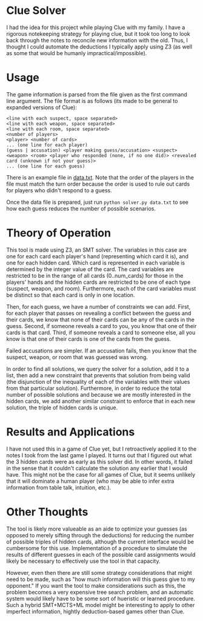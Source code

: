 Clue Solver
===

I had the idea for this project while playing Clue with my family. I have a rigorous notekeeping strategy for playing clue, but it took too long to look back through the notes to reconcile new information with the old. Thus, I thought I could automate the deductions I typically apply using Z3 (as well as some that would be humanly impractical/impossible).

# Usage

The game information is parsed from the file given as the first command line argument. The file format is as follows (its made to be general to expanded versions of Clue):
```
<line with each suspect, space separated>
<line with each weapon, space separated>
<line with each room, space separated>
<number of players>
<player> <number of cards>
... (one line for each player)
(guess | accusation) <player making guess/accusation> <suspect> <weapon> <room> <player who responded (none, if no one did)> <revealed card (unknown if not your guess)>
... (one line for each guess)
```

There is an example file in [data.txt](data.txt). Note that the order of the players in the file must match the turn order because the order is used to rule out cards for players who didn't respond to a guess.

Once the data file is prepared, just run `python solver.py data.txt` to see how each guess reduces the number of possible scenarios.

# Theory of Operation

This tool is made using Z3, an SMT solver. The variables in this case are one for each card each player's hand (representing which card it is), and one for each hidden card. Which card is represented in each variable is determined by the integer value of the card. The card variables are restricted to be in the range of all cards (0..num_cards) for those in the players' hands and the hidden cards are restricted to be one of each type (suspect, weapon, and room). Furthermore, each of the card variables must be distinct so that each card is only in one location.

Then, for each guess, we have a number of constraints we can add. First, for each player that passes on revealing a conflict between the guess and their cards, we know that none of their cards can be any of the cards in the guess. Second, if someone reveals a card to you, you know that one of their cards is that card. Third, if someone reveals a card to someone else, all you know is that one of their cards is one of the cards from the guess.

Failed accusations are simpler. If an accusation fails, then you know that the suspect, weapon, or room that was guessed was wrong.

In order to find all solutions, we query the solver for a solution, add it to a list, then add a new constraint that prevents that solution from being valid (the disjunction of the inequality of each of the variables with their values from that particular solution). Furthermore, in order to reduce the total number of possible solutions and because we are mostly interested in the hidden cards, we add another similar constraint to enforce that in each new solution, the triple of hidden cards is unique.

# Results and Applications

I have not used this in a game of Clue yet, but I retroactively applied it to the notes I took from the last game I played. It turns out that I figured out what the 3 hidden cards were as early as this solver did. In other words, it failed in the sense that it couldn't calculate the solution any earlier that I would have. This might not be the case for all games of Clue, but it seems unlikely that it will dominate a human player (who may be able to infer extra information from table talk, intuition, etc.). 

# Other Thoughts

The tool is likely more valueable as an aide to optimize your guesses (as opposed to merely sifting through the deductions) for reducing the number of possible triples of hidden cards, although the current interface would be cumbersome for this use. Implementation of a procedure to simulate the results of different guesses in each of the possible card assignments would likely be necessary to effectively use the tool in that capacity. 

However, even then there are still some strategy considerations that might need to be made, such as "how much information will this guess give to my opponent." If you want the tool to make considerations such as this, the problem becomes a very expensive tree search problem, and an automatic system would likely have to be some sort of hueristic or learned procedure. Such a hybrid SMT+MCTS+ML model might be interesting to apply to other imperfect information, hightly deduction-based games other than Clue.
